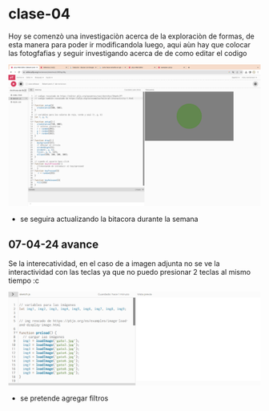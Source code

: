 # clase-04

Hoy se comenzò una investigaciòn acerca de la exploraciòn de formas, de esta manera para poder ir modificandola luego, aqui aùn hay que colocar las fotogfafias y seguir investigando acerca de de como editar el codigo 

![img ss1](./ss1p5js.png)

* se seguira actualizando la bitacora durante la semana

## 07-04-24 avance 

Se la interecatividad, en el caso de a imagen adjunta no se ve la interactividad con las teclas ya que no puedo presionar 2 teclas al mismo tiempo :c


![img ss2](./ss2p5js.png)

* se pretende agregar filtros
